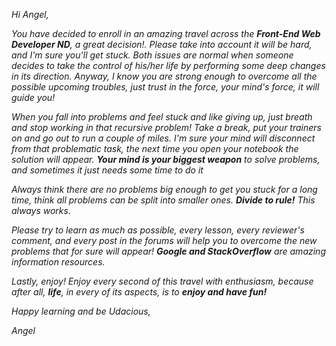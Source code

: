 *Hi Angel,*

*You have decided to enroll in an amazing travel across the __Front-End Web Developer ND__, a great decision!. Please take into account it will be hard, and I'm sure you'll get stuck. Both issues are normal when someone decides to take the control of his/her life by performing some deep changes in its direction. Anyway, I know you are strong enough to overcome all the possible upcoming troubles, just trust in the force, your mind's force, it will guide you!*

*When you fall into problems and feel stuck and like giving up, just breath and stop working in that recursive problem! Take a break, put your trainers on and go out to run a couple of miles. I'm sure your mind will disconnect from that problematic task, the next time you open your notebook the solution will appear. **Your mind is your biggest weapon** to solve problems, and sometimes it just needs some time to do it*

*Always think there are no problems big enough to get you stuck for a long time, think all problems can be split into smaller ones. **Divide to rule!** This always works.*

*Please try to learn as much as possible, every lesson, every reviewer's comment, and every post in the forums will help you to overcome the new problems that for sure will appear! **Google and StackOverflow** are amazing information resources.*

*Lastly, enjoy! Enjoy every second of this travel with enthusiasm, because after all, **life**, in every of its aspects, is to **enjoy and have fun!***

*Happy learning and be Udacious,*

*Angel*
